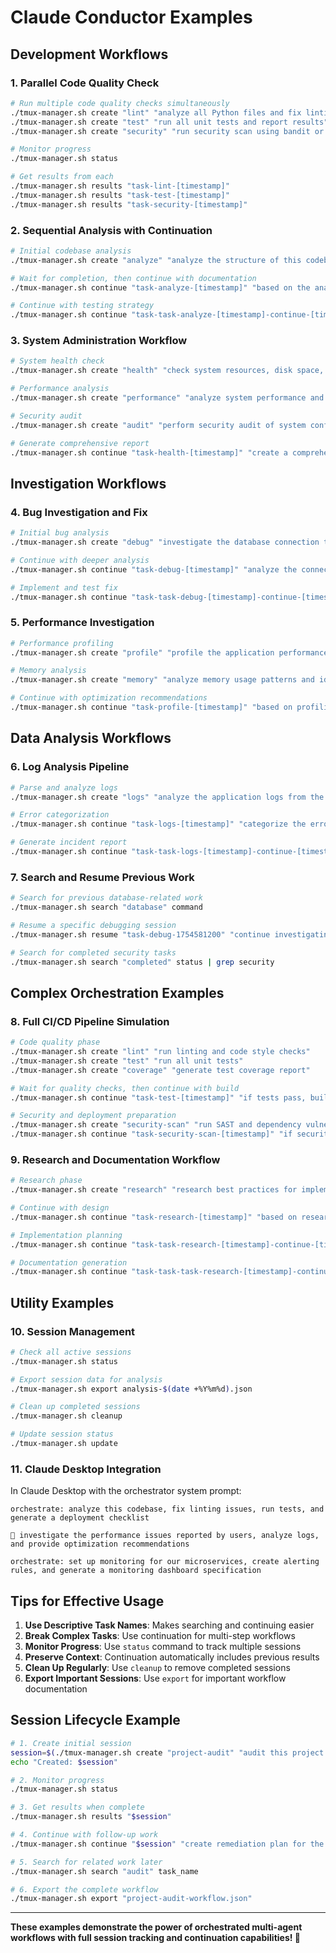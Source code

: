 # Claude Conductor Examples

## Development Workflows

### 1. **Parallel Code Quality Check**
```bash
# Run multiple code quality checks simultaneously
./tmux-manager.sh create "lint" "analyze all Python files and fix linting issues"
./tmux-manager.sh create "test" "run all unit tests and report results"
./tmux-manager.sh create "security" "run security scan using bandit or similar tools"

# Monitor progress
./tmux-manager.sh status

# Get results from each
./tmux-manager.sh results "task-lint-[timestamp]"
./tmux-manager.sh results "task-test-[timestamp]"
./tmux-manager.sh results "task-security-[timestamp]"
```

### 2. **Sequential Analysis with Continuation**
```bash
# Initial codebase analysis
./tmux-manager.sh create "analyze" "analyze the structure of this codebase and identify main components"

# Wait for completion, then continue with documentation
./tmux-manager.sh continue "task-analyze-[timestamp]" "based on the analysis, generate comprehensive documentation"

# Continue with testing strategy
./tmux-manager.sh continue "task-task-analyze-[timestamp]-continue-[timestamp]" "create a testing strategy based on the codebase structure"
```

### 3. **System Administration Workflow**
```bash
# System health check
./tmux-manager.sh create "health" "check system resources, disk space, and running processes"

# Performance analysis
./tmux-manager.sh create "performance" "analyze system performance and identify bottlenecks"

# Security audit
./tmux-manager.sh create "audit" "perform security audit of system configuration"

# Generate comprehensive report
./tmux-manager.sh continue "task-health-[timestamp]" "create a comprehensive system report combining health, performance, and security findings"
```

## Investigation Workflows

### 4. **Bug Investigation and Fix**
```bash
# Initial bug analysis
./tmux-manager.sh create "debug" "investigate the database connection timeout issue in the logs"

# Continue with deeper analysis
./tmux-manager.sh continue "task-debug-[timestamp]" "analyze the connection pool configuration and suggest fixes"

# Implement and test fix
./tmux-manager.sh continue "task-task-debug-[timestamp]-continue-[timestamp]" "implement the suggested database connection fixes and test them"
```

### 5. **Performance Investigation**
```bash
# Performance profiling
./tmux-manager.sh create "profile" "profile the application performance and identify slow endpoints"

# Memory analysis
./tmux-manager.sh create "memory" "analyze memory usage patterns and identify potential leaks"

# Continue with optimization recommendations
./tmux-manager.sh continue "task-profile-[timestamp]" "based on profiling results, provide specific optimization recommendations"
```

## Data Analysis Workflows

### 6. **Log Analysis Pipeline**
```bash
# Parse and analyze logs
./tmux-manager.sh create "logs" "analyze the application logs from the last 24 hours for errors and patterns"

# Error categorization
./tmux-manager.sh continue "task-logs-[timestamp]" "categorize the errors found and prioritize by frequency and severity"

# Generate incident report
./tmux-manager.sh continue "task-task-logs-[timestamp]-continue-[timestamp]" "create an incident report with root cause analysis and remediation steps"
```

### 7. **Search and Resume Previous Work**
```bash
# Search for previous database-related work
./tmux-manager.sh search "database" command

# Resume a specific debugging session
./tmux-manager.sh resume "task-debug-1754581200" "continue investigating the connection pool issue with the new information"

# Search for completed security tasks
./tmux-manager.sh search "completed" status | grep security
```

## Complex Orchestration Examples

### 8. **Full CI/CD Pipeline Simulation**
```bash
# Code quality phase
./tmux-manager.sh create "lint" "run linting and code style checks"
./tmux-manager.sh create "test" "run all unit tests"
./tmux-manager.sh create "coverage" "generate test coverage report"

# Wait for quality checks, then continue with build
./tmux-manager.sh continue "task-test-[timestamp]" "if tests pass, build the application for staging"

# Security and deployment preparation
./tmux-manager.sh create "security-scan" "run SAST and dependency vulnerability scans"
./tmux-manager.sh continue "task-security-scan-[timestamp]" "if security scan passes, prepare deployment artifacts"
```

### 9. **Research and Documentation Workflow**
```bash
# Research phase
./tmux-manager.sh create "research" "research best practices for implementing microservices authentication"

# Continue with design
./tmux-manager.sh continue "task-research-[timestamp]" "based on research, design an authentication architecture for our microservices"

# Implementation planning
./tmux-manager.sh continue "task-task-research-[timestamp]-continue-[timestamp]" "create an implementation plan with specific tasks and timeline"

# Documentation generation
./tmux-manager.sh continue "task-task-task-research-[timestamp]-continue-[timestamp]-continue-[timestamp]" "generate comprehensive technical documentation for the authentication system"
```

## Utility Examples

### 10. **Session Management**
```bash
# Check all active sessions
./tmux-manager.sh status

# Export session data for analysis
./tmux-manager.sh export analysis-$(date +%Y%m%d).json

# Clean up completed sessions
./tmux-manager.sh cleanup

# Update session status
./tmux-manager.sh update
```

### 11. **Claude Desktop Integration**
In Claude Desktop with the orchestrator system prompt:

```
orchestrate: analyze this codebase, fix linting issues, run tests, and generate a deployment checklist

🎼 investigate the performance issues reported by users, analyze logs, and provide optimization recommendations

orchestrate: set up monitoring for our microservices, create alerting rules, and generate a monitoring dashboard specification
```

## Tips for Effective Usage

1. **Use Descriptive Task Names**: Makes searching and continuing easier
2. **Break Complex Tasks**: Use continuation for multi-step workflows
3. **Monitor Progress**: Use `status` command to track multiple sessions
4. **Preserve Context**: Continuation automatically includes previous results
5. **Clean Up Regularly**: Use `cleanup` to remove completed sessions
6. **Export Important Sessions**: Use `export` for important workflow documentation

## Session Lifecycle Example

```bash
# 1. Create initial session
session=$(./tmux-manager.sh create "project-audit" "audit this project for security and performance issues")
echo "Created: $session"

# 2. Monitor progress
./tmux-manager.sh status

# 3. Get results when complete
./tmux-manager.sh results "$session"

# 4. Continue with follow-up work
./tmux-manager.sh continue "$session" "create remediation plan for the issues found"

# 5. Search for related work later
./tmux-manager.sh search "audit" task_name

# 6. Export the complete workflow
./tmux-manager.sh export "project-audit-workflow.json"
```

---

**These examples demonstrate the power of orchestrated multi-agent workflows with full session tracking and continuation capabilities! 🎼**
